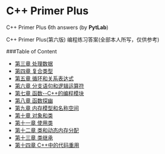
# C++ Primer Plus
C++ Primer Plus 6th answers (by **PytLab**)

C++ Primer Plus(第六版) 编程练习答案(全部本人所写，仅供参考)

###Table of Content

 - [第三章 处理数据](https://github.com/PytLab/Cpp-Primer-Plus/tree/master/ch03)
 - [第四章 复合类型](https://github.com/PytLab/Cpp-Primer-Plus/tree/master/ch04)
 - [第五章 循环和关系表达式](https://github.com/PytLab/Cpp-Primer-Plus/tree/master/ch05)
 - [第六章 分支语句和逻辑运算符](https://github.com/PytLab/Cpp-Primer-Plus/tree/master/ch06)
 - [第七章 函数--C++的编程模块](https://github.com/PytLab/Cpp-Primer-Plus/tree/master/ch07)
 - [第八章 函数探幽](https://github.com/PytLab/Cpp-Primer-Plus/tree/master/ch08)
 - [第九章 内存模型和名称空间](https://github.com/PytLab/Cpp-Primer-Plus/tree/master/ch09)
 - [第十章 对象和类](https://github.com/PytLab/Cpp-Primer-Plus/tree/master/ch10)
 - [第十一章 使用类](https://github.com/PytLab/Cpp-Primer-Plus/tree/master/ch11)
 - [第十二章 类和动态内存分配](https://github.com/PytLab/Cpp-Primer-Plus/tree/master/ch12)
 - [第十三章 类继承](https://github.com/PytLab/Cpp-Primer-Plus/tree/master/ch13)
 - [第十四章 C++中的代码重用](https://github.com/PytLab/Cpp-Primer-Plus/tree/master/ch14)
